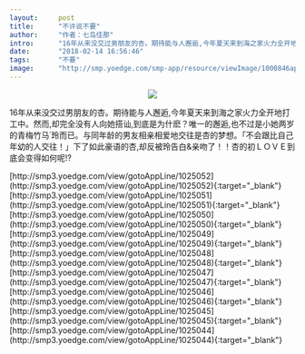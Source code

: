 ```yaml
---
layout:     post
title:      "不许说不要"
author:     "作者：七岛佳那"
intro:      "16年从来没交过男朋友的杏。期待能与人邂逅,今年夏天来到海之家火力全开地打工中。然而,却完全没有人向她搭讪,到底是为什麽？唯一的邂逅,也不过是小她两岁的青梅竹马˙玲而已。与同年龄的男友相亲相爱地交往是杏的梦想。「不会跟比自己年幼的人交往！」下了如此豪语的杏,却反被玲告白&亲吻了！！杏的初ＬＯＶＥ到底会变得如何呢!?"
date:       "2018-02-14 16:56:46"
tags:       "不要"
image:      "http://smp.yoedge.com/smp-app/resource/viewImage/1000846appline.png"
---
```

<div style="text-align: center">
<p><img src="http://smp.yoedge.com/smp-app/resource/viewImage/1000846appline.png"/></p>
</div>
<p class="post-meta">
<span>16年从来没交过男朋友的杏。期待能与人邂逅,今年夏天来到海之家火力全开地打工中。然而,却完全没有人向她搭讪,到底是为什麽？唯一的邂逅,也不过是小她两岁的青梅竹马˙玲而已。与同年龄的男友相亲相爱地交往是杏的梦想。「不会跟比自己年幼的人交往！」下了如此豪语的杏,却反被玲告白&亲吻了！！杏的初ＬＯＶＥ到底会变得如何呢!?</span>
</p>
[http://smp3.yoedge.com/view/gotoAppLine/1025052](http://smp3.yoedge.com/view/gotoAppLine/1025052){:target="_blank"}
[http://smp3.yoedge.com/view/gotoAppLine/1025051](http://smp3.yoedge.com/view/gotoAppLine/1025051){:target="_blank"}
[http://smp3.yoedge.com/view/gotoAppLine/1025050](http://smp3.yoedge.com/view/gotoAppLine/1025050){:target="_blank"}
[http://smp3.yoedge.com/view/gotoAppLine/1025049](http://smp3.yoedge.com/view/gotoAppLine/1025049){:target="_blank"}
[http://smp3.yoedge.com/view/gotoAppLine/1025048](http://smp3.yoedge.com/view/gotoAppLine/1025048){:target="_blank"}
[http://smp3.yoedge.com/view/gotoAppLine/1025047](http://smp3.yoedge.com/view/gotoAppLine/1025047){:target="_blank"}
[http://smp3.yoedge.com/view/gotoAppLine/1025046](http://smp3.yoedge.com/view/gotoAppLine/1025046){:target="_blank"}
[http://smp3.yoedge.com/view/gotoAppLine/1025045](http://smp3.yoedge.com/view/gotoAppLine/1025045){:target="_blank"}
[http://smp3.yoedge.com/view/gotoAppLine/1025044](http://smp3.yoedge.com/view/gotoAppLine/1025044){:target="_blank"}


